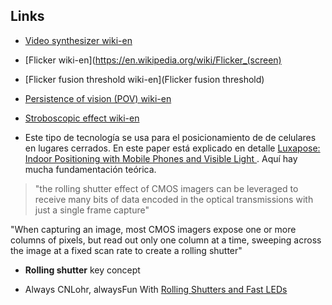 ## Links

+ [Video synthesizer wiki-en](https://en.wikipedia.org/wiki/Video_synthesizer)

+ [Flicker  wiki-en](https://en.wikipedia.org/wiki/Flicker_(screen)

+ [Flicker fusion threshold wiki-en](Flicker fusion threshold)

+ [Persistence of vision (POV) wiki-en](https://en.wikipedia.org/wiki/Persistence_of_vision)

+ [Stroboscopic effect wiki-en](https://en.wikipedia.org/wiki/Stroboscopic_effect)

+ Este tipo de tecnología se usa para el posicionamiento de de celulares en lugares cerrados. En este paper está explicado en detalle [Luxapose:
Indoor Positioning with Mobile Phones and Visible Light
](https://web.eecs.umich.edu/~prabal/pubs/papers/kuo14luxapose.pdf). Aquí hay mucha fundamentación teórica.  
>"the rolling shutter effect
of CMOS imagers can be leveraged to receive many bits of data
encoded in the optical transmissions with just a single frame capture"  
>
"When capturing an image, most CMOS imagers expose one or
more columns of pixels, but read out only one column at a time,
sweeping across the image at a fixed scan rate to create a rolling shutter"

+ **Rolling shutter** key concept

+ Always CNLohr, alwaysFun With [Rolling Shutters and Fast LEDs](https://www.youtube.com/watch?v=-iUfZYPd-d0)
